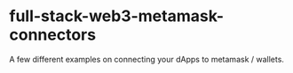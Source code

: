 # full-stack-web3-metamask-connectors

A few different examples on connecting your dApps to metamask / wallets.
